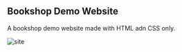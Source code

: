 <h2>Bookshop Demo Website</h2>

A bookshop demo website made with HTML adn CSS only.
 
![site](https://user-images.githubusercontent.com/108582184/212956713-077131f5-2a5c-4c4d-bbb8-38fd180e3600.gif)
